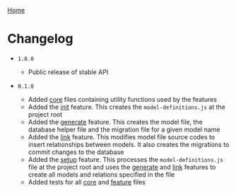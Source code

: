 [Home](README.md)

# Changelog

-   `1.0.0`

    -   Public release of stable API

-   `0.1.0`

    -   Added [core](src/core) files containing utility functions used by the features
    -   Added the [init](src/features/init.ts) feature. This creates the `model-definitions.js` at
        the project root
    -   Added the [generate](src/features/generate.ts) feature. This creates the model file, the
        database helper file and the migration file for a given model name
    -   Added the [link](src/features/link.ts) feature. This modifies model file source codes to
        insert relationships between models. It also creates the migrations to commit changes to
        the database
    -   Added the [setup](src/features/setup.ts) feature. This processes the `model-definitions.js`
        file at the project root and uses the [generate](src/features/generate.ts) and
        [link](src/features/link.ts) features to create all models and relations specified in the
        file
    -   Added tests for all [core](src/core) and [feature](src/features) files
